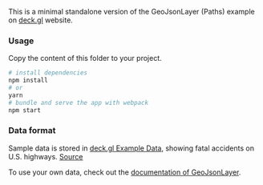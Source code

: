 This is a minimal standalone version of the GeoJsonLayer (Paths) example
on [deck.gl](http://deck.gl) website.

### Usage

Copy the content of this folder to your project. 

```bash
# install dependencies
npm install
# or
yarn
# bundle and serve the app with webpack
npm start
```

### Data format

Sample data is stored in [deck.gl Example Data](https://github.com/visgl/deck.gl-data/tree/master/examples/highway), showing fatal accidents on U.S. highways. [Source](https://www.nhtsa.gov/research-data/fatality-analysis-reporting-system-fars)

To use your own data, check out
the [documentation of GeoJsonLayer](../../../docs/api-reference/layers/geojson-layer.md).
